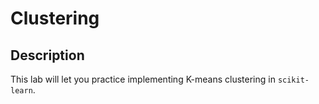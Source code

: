 # Clustering

## Description

This lab will let you practice implementing K-means clustering in `scikit-learn`.

